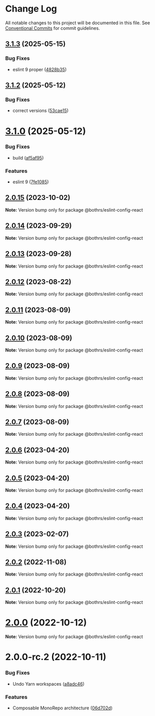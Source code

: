 # Change Log

All notable changes to this project will be documented in this file.
See [Conventional Commits](https://conventionalcommits.org) for commit guidelines.

## [3.1.3](https://github.com/bothrs/eslint-config/compare/@bothrs/eslint-config-react@3.1.2...@bothrs/eslint-config-react@3.1.3) (2025-05-15)

### Bug Fixes

- eslint 9 proper ([4828b35](https://github.com/bothrs/eslint-config/commit/4828b351acaf835f683aa1944d7636e2b48d40a8))

## [3.1.2](https://github.com/bothrs/eslint-config/compare/@bothrs/eslint-config-react@3.1.0...@bothrs/eslint-config-react@3.1.2) (2025-05-12)

### Bug Fixes

- correct versions ([53cae15](https://github.com/bothrs/eslint-config/commit/53cae15f87c8fa61ab5ae49cbcbe828077473955))

# [3.1.0](https://github.com/bothrs/eslint-config/compare/@bothrs/eslint-config-react@2.0.15...@bothrs/eslint-config-react@3.1.0) (2025-05-12)

### Bug Fixes

- build ([af5af95](https://github.com/bothrs/eslint-config/commit/af5af951a78d749e0eb43b8ec7d9c560252a70e6))

### Features

- eslint 9 ([7fe1085](https://github.com/bothrs/eslint-config/commit/7fe10854c1c08b03796f87374047d79e877a8aab))

## [2.0.15](https://github.com/bothrs/eslint-config/compare/@bothrs/eslint-config-react@2.0.14...@bothrs/eslint-config-react@2.0.15) (2023-10-02)

**Note:** Version bump only for package @bothrs/eslint-config-react

## [2.0.14](https://github.com/bothrs/eslint-config/compare/@bothrs/eslint-config-react@2.0.13...@bothrs/eslint-config-react@2.0.14) (2023-09-29)

**Note:** Version bump only for package @bothrs/eslint-config-react

## [2.0.13](https://github.com/bothrs/eslint-config/compare/@bothrs/eslint-config-react@2.0.12...@bothrs/eslint-config-react@2.0.13) (2023-09-28)

**Note:** Version bump only for package @bothrs/eslint-config-react

## [2.0.12](https://github.com/bothrs/eslint-config/compare/@bothrs/eslint-config-react@2.0.11...@bothrs/eslint-config-react@2.0.12) (2023-08-22)

**Note:** Version bump only for package @bothrs/eslint-config-react

## [2.0.11](https://github.com/bothrs/eslint-config/compare/@bothrs/eslint-config-react@2.0.10...@bothrs/eslint-config-react@2.0.11) (2023-08-09)

**Note:** Version bump only for package @bothrs/eslint-config-react

## [2.0.10](https://github.com/bothrs/eslint-config/compare/@bothrs/eslint-config-react@2.0.9...@bothrs/eslint-config-react@2.0.10) (2023-08-09)

**Note:** Version bump only for package @bothrs/eslint-config-react

## [2.0.9](https://github.com/bothrs/eslint-config/compare/@bothrs/eslint-config-react@2.0.8...@bothrs/eslint-config-react@2.0.9) (2023-08-09)

**Note:** Version bump only for package @bothrs/eslint-config-react

## [2.0.8](https://github.com/bothrs/eslint-config/compare/@bothrs/eslint-config-react@2.0.7...@bothrs/eslint-config-react@2.0.8) (2023-08-09)

**Note:** Version bump only for package @bothrs/eslint-config-react

## [2.0.7](https://github.com/bothrs/eslint-config/compare/@bothrs/eslint-config-react@2.0.6...@bothrs/eslint-config-react@2.0.7) (2023-08-09)

**Note:** Version bump only for package @bothrs/eslint-config-react

## [2.0.6](https://github.com/bothrs/eslint-config/compare/@bothrs/eslint-config-react@2.0.5...@bothrs/eslint-config-react@2.0.6) (2023-04-20)

**Note:** Version bump only for package @bothrs/eslint-config-react

## [2.0.5](https://github.com/bothrs/eslint-config/compare/@bothrs/eslint-config-react@2.0.4...@bothrs/eslint-config-react@2.0.5) (2023-04-20)

**Note:** Version bump only for package @bothrs/eslint-config-react

## [2.0.4](https://github.com/bothrs/eslint-config/compare/@bothrs/eslint-config-react@2.0.3...@bothrs/eslint-config-react@2.0.4) (2023-04-20)

**Note:** Version bump only for package @bothrs/eslint-config-react

## [2.0.3](https://github.com/bothrs/eslint-config/compare/@bothrs/eslint-config-react@2.0.2...@bothrs/eslint-config-react@2.0.3) (2023-02-07)

**Note:** Version bump only for package @bothrs/eslint-config-react

## [2.0.2](https://github.com/bothrs/eslint-config/compare/@bothrs/eslint-config-react@2.0.1...@bothrs/eslint-config-react@2.0.2) (2022-11-08)

**Note:** Version bump only for package @bothrs/eslint-config-react

## [2.0.1](https://github.com/bothrs/eslint-config/compare/@bothrs/eslint-config-react@2.0.0...@bothrs/eslint-config-react@2.0.1) (2022-10-20)

**Note:** Version bump only for package @bothrs/eslint-config-react

# [2.0.0](https://github.com/bothrs/eslint-config/compare/@bothrs/eslint-config-react@2.0.0-rc.2...@bothrs/eslint-config-react@2.0.0) (2022-10-12)

**Note:** Version bump only for package @bothrs/eslint-config-react

# 2.0.0-rc.2 (2022-10-11)

### Bug Fixes

- Undo Yarn workspaces ([a8adc46](https://github.com/bothrs/eslint-config/commit/a8adc460d3034d9240300880e44ba39d97d95c32))

### Features

- Composable MonoRepo architecture ([06d702d](https://github.com/bothrs/eslint-config/commit/06d702d2fe6286b4d01aaabdb404c95ee74f801e))
